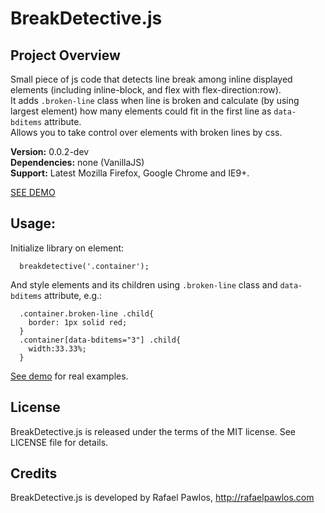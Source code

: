 BreakDetective.js
===========


Project Overview
----------------
Small piece of js code that detects line break among inline displayed elements (including inline-block, and flex with flex-direction:row).  
It adds `.broken-line` class when line is broken and calculate (by using largest element) how many elements could fit in the first line as `data-bditems` attribute.  
Allows you to take control over elements with broken lines by css.

**Version:** 0.0.2-dev  
**Dependencies:** none (VanillaJS)  
**Support:** Latest Mozilla Firefox, Google Chrome and IE9+. 

[SEE DEMO](http://rafaelpawlos.com/breakdetective)


Usage:
----------------

Initialize library on element:

      breakdetective('.container');
 
And style elements and its children using `.broken-line` class and `data-bditems` attribute, e.g.:

      .container.broken-line .child{
        border: 1px solid red;
      }
      .container[data-bditems="3"] .child{
        width:33.33%;
      }

[See demo](http://rafaelpawlos.com/breakdetective) for real examples.

License
----------------

BreakDetective.js is released under the terms of the MIT license. See LICENSE file for details.


Credits
----------------

BreakDetective.js is developed by Rafael Pawlos, http://rafaelpawlos.com
